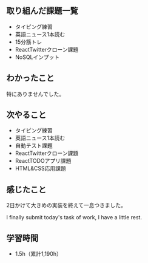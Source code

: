 ## 取り組んだ課題一覧
- タイピング練習
- 英語ニュース1本読む
- 15分筋トレ
- ReactTwitterクローン課題
- NoSQLインプット
## わかったこと
特にありませんでした。
## 次やること
- タイピング練習
- 英語ニュース1本読む
- 自動テスト課題
- ReactTwitterクローン課題
- ReactTODOアプリ課題
- HTML&CSS応用課題
## 感じたこと

2日かけて大きめの実装を終えて一息つきました。

I finally submit today's task of work, I have a little rest.

## 学習時間
- 1.5h（累計1,190h）
